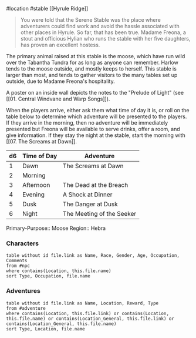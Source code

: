  #location #stable [[Hyrule Ridge]]

>You were told that the Serene Stable was the place where adventurers could find work and avoid the hassle associated with other places in Hyrule. So far, that has been true. Madame Freona, a stout and officious Hylian who runs the stable with her five daughters, has proven an excellent hostess.

The primary animal raised at this stable is the moose, which have run wild over the Tabantha Tundra for as long as anyone can remember. Harlow tends to the moose outside, and mostly keeps to herself. This stable is larger than most, and tends to gather visitors to the many tables set up outside, due to Madame Freona's hospitality.

A poster on an inside wall depicts the notes to the "Prelude of Light" (see [[01. Central Windvane and Warp Songs]]).

When the players arrive, either ask them what time of day it is, or roll on the table below to determine which adventure will be presented to the players. If they arrive in the morning, then no adventure will be immediately presented but Freona will be available to serve drinks, offer a room, and give information. If they stay the night at the stable, start the morning with [[07. The Screams at Dawn]].

| d6  | Time of Day | Adventure                 |
| --- | ----------- | ------------------------- |
| 1   | Dawn        | The Screams at Dawn       |
| 2   | Morning     |                           |
| 3   | Afternoon   | The Dead at the Breach    |
| 4   | Evening     | A Shock at Dinner         |
| 5   | Dusk        | The Danger at Dusk        |
| 6   | Night       | The Meeting of the Seeker |

Primary-Purpose:: Moose
Region:: Hebra

### Characters
```dataview
table without id file.link as Name, Race, Gender, Age, Occupation, Comments
from #npc
where contains(Location, this.file.name)
sort Type, Occupation, file.name
```

### Adventures
```dataview
table without id file.link as Name, Location, Reward, Type
from #adventure
where contains(Location, this.file.link) or contains(Location, this.file.name) or contains(Location_General, this.file.link) or contains(Location_General, this.file.name)
sort Type, Location, file.name
```
